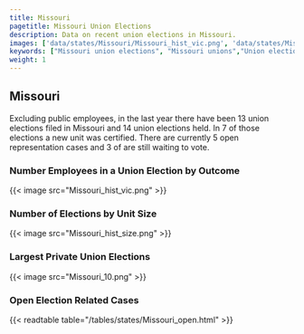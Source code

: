```yaml
---
title: Missouri
pagetitle: Missouri Union Elections
description: Data on recent union elections in Missouri.
images: ['data/states/Missouri/Missouri_hist_vic.png', 'data/states/Missouri/Missouri_hist_size.png', 'data/states/Missouri/Missouri_10.png']
keywords: ["Missouri union elections", "Missouri unions","Union elections"]
weight: 1
---
```

##  Missouri

Excluding public employees, in the last year there have been 13 union elections filed in Missouri and 14 union elections held. In 7 of those elections a new unit was certified. There are currently 5 open representation cases and 3 of are still waiting to vote.

### Number Employees in a Union Election by Outcome
{{< image src="Missouri_hist_vic.png" >}}

### Number of Elections by Unit Size
{{< image src="Missouri_hist_size.png" >}}

### Largest Private Union Elections
{{< image src="Missouri_10.png" >}}

### Open Election Related Cases
{{< readtable table="/tables/states/Missouri_open.html" >}}

